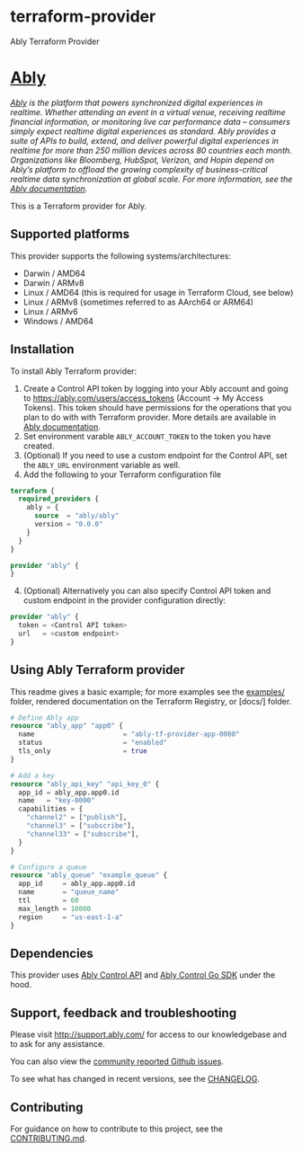 # terraform-provider
Ably Terraform Provider

# [Ably](https://www.ably.com)

_[Ably](https://ably.com) is the platform that powers synchronized digital experiences in realtime. Whether attending an event in a virtual venue, receiving realtime financial information, or monitoring live car performance data – consumers simply expect realtime digital experiences as standard. Ably provides a suite of APIs to build, extend, and deliver powerful digital experiences in realtime for more than 250 million devices across 80 countries each month. Organizations like Bloomberg, HubSpot, Verizon, and Hopin depend on Ably’s platform to offload the growing complexity of business-critical realtime data synchronization at global scale. For more information, see the [Ably documentation](https://ably.com/docs)._

This is a Terraform provider for Ably.

## Supported platforms

This provider supports the following systems/architectures:

- Darwin / AMD64
- Darwin / ARMv8
- Linux / AMD64 (this is required for usage in Terraform Cloud, see below)
- Linux / ARMv8 (sometimes referred to as AArch64 or ARM64)
- Linux / ARMv6
- Windows / AMD64

## Installation

To install Ably Terraform provider:

1. Create a Control API token by logging into your Ably account and going to https://ably.com/users/access_tokens (Account -> My Access Tokens). This token should have permissions for the operations that you plan to do with with Terraform provider. More details are available in [Ably documentation](https://ably.com/docs/control-api#authentication).
2. Set environment varable `ABLY_ACCOUNT_TOKEN` to the token you have created.
4. (Optional) If you need to use a custom endpoint for the Control API, set the `ABLY_URL` environment variable as well.
3. Add the following to your Terraform configuration file

```terraform
terraform {
  required_providers {
    ably = {
      source  = "ably/ably"
      version = "0.0.0"
    }
  }
}

provider "ably" {
}
```

4. (Optional) Alternatively you can also specify Control API token and custom endpoint in the provider configuration directly: 

```terraform
provider "ably" {
  token = <Control API token>
  url   = <custom endpoint>
}
```


## Using Ably Terraform provider

This readme gives a basic example; for more examples see the [examples/](examples/) folder, rendered documentation on the Terraform Registry, or [docs/] folder. 


```terraform
# Define Ably app
resource "ably_app" "app0" {
  name                      = "ably-tf-provider-app-0000"
  status                    = "enabled"
  tls_only                  = true
}

# Add a key
resource "ably_api_key" "api_key_0" {
  app_id = ably_app.app0.id
  name   = "key-0000"
  capabilities = {
    "channel2" = ["publish"],
    "channel3" = ["subscribe"],
    "channel33" = ["subscribe"],
  }
}

# Configure a queue
resource "ably_queue" "example_queue" {
  app_id     = ably_app.app0.id
  name       = "queue_name"
  ttl        = 60
  max_length = 10000
  region     = "us-east-1-a"
}
```

## Dependencies

This provider uses [Ably Control API](https://ably.com/docs/api/control-api) and [Ably Control Go SDK](https://github.com/ably/ably-control-go) under the hood. 


## Support, feedback and troubleshooting

Please visit http://support.ably.com/ for access to our knowledgebase and to ask for any assistance.

You can also view the [community reported Github issues](https://github.com/ably/terraform-provider-ably/issues).

To see what has changed in recent versions, see the [CHANGELOG](CHANGELOG.md).

## Contributing

For guidance on how to contribute to this project, see the [CONTRIBUTING.md](CONTRIBUTING.md).

